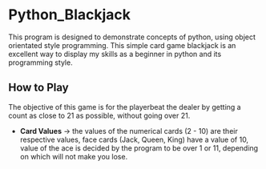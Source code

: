 # Python_Blackjack
This program is designed to demonstrate concepts of python, using object orientated style programming. This simple card game blackjack is an excellent way to display my skills as a beginner in python and its programming style.

## How to Play
The objective of this game is for the playerbeat the dealer by getting a count as close to 21 as possible, without going over 21.

- **Card Values** -> the values of the numerical cards (2 - 10) are their respective values, face cards (Jack, Queen, King) have a value of 10, value of the ace is decided by the program to be over 1 or 11, depending on which will not make you lose.
